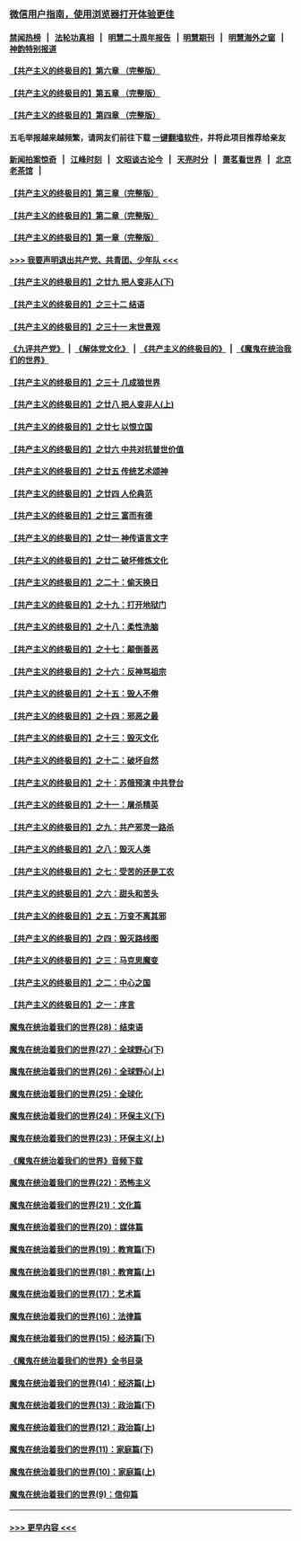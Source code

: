 ### [微信用户指南，使用浏览器打开体验更佳](https://github.com/gfw-breaker/banned-news1/blob/master/indexes/wechat-guide.md?t=0)
#### [禁闻热榜](热点新闻.md?t=0)  &nbsp;&nbsp;|&nbsp;&nbsp; [法轮功真相](https://github.com/gfw-breaker/truth/blob/master/README.md?t=0) &nbsp;&nbsp;|&nbsp;&nbsp; [明慧二十周年报告](https://github.com/gfw-breaker/mh-reports/blob/master/README.md?t=0) &nbsp;&nbsp;|&nbsp;&nbsp;[明慧期刊](https://github.com/gfw-breaker/mh-qikan) &nbsp;&nbsp;|&nbsp;&nbsp; [明慧海外之窗](https://github.com/gfw-breaker/mh-news/blob/master/README.md?t=0) &nbsp;&nbsp;|&nbsp;&nbsp; [神韵特别报道](https://github.com/gfw-breaker/mh-news/blob/master/shenyun.md?t=0)
#### [【共产主义的终极目的】第六章 （完整版）](../pages/nsc422/n11428913.md?t=02120555) 
#### [【共产主义的终极目的】第五章 （完整版）](../pages/nsc422/n11428912.md?t=02120555) 
#### [【共产主义的终极目的】第四章 （完整版）](../pages/nsc422/n11428907.md?t=02120555) 
#### 五毛举报越来越频繁，请网友们前往下载 [一键翻墙软件](https://github.com/gfw-breaker/ssr-accounts)，并将此项目推荐给亲友
#### [新闻拍案惊奇](https://github.com/gfw-breaker/banned-news1/blob/master/pages/link4.md) &nbsp;&nbsp;|&nbsp;&nbsp; [江峰时刻](https://github.com/gfw-breaker/banned-news1/blob/master/pages/link4.md) &nbsp;&nbsp;|&nbsp;&nbsp; [文昭谈古论今](https://github.com/gfw-breaker/banned-news1/blob/master/pages/link4.md) &nbsp;&nbsp;|&nbsp;&nbsp; [天亮时分](https://github.com/gfw-breaker/banned-news1/blob/master/pages/link4.md) &nbsp;&nbsp;|&nbsp;&nbsp; [萧茗看世界](https://github.com/gfw-breaker/banned-news1/blob/master/pages/link4.md) &nbsp;&nbsp;|&nbsp;&nbsp; [北京老茶馆](https://github.com/gfw-breaker/banned-news1/blob/master/pages/link4.md) &nbsp;&nbsp;|&nbsp;&nbsp; 
#### [【共产主义的终极目的】第三章（完整版）](../pages/nsc422/n11428848.md?t=02120555) 
#### [【共产主义的终极目的】第二章（完整版）](../pages/nsc422/n11428831.md?t=02120555) 
#### [【共产主义的终极目的】第一章（完整版）](../pages/nsc422/n11417651.md?t=02120555) 
#### [>>> 我要声明退出共产党、共青团、少年队 <<<](https://github.com/begood0513/goodnews/blob/master/quit/letter.md) 
#### [【共产主义的终极目的】之廿九 把人变非人(下)](../pages/nsc422/n11344140.md?t=02120555) 
#### [【共产主义的终极目的】之三十二 结语](../pages/nsc422/n11360535.md?t=02120555) 
#### [【共产主义的终极目的】之三十一 末世景观](../pages/nsc422/n11351129.md?t=02120555) 
#### [《九评共产党》](https://github.com/begood0513/9ping.md/blob/master/README.md) &nbsp;|&nbsp; [《解体党文化》](../../../../jtdwh.md/blob/master/README.md)  &nbsp;|&nbsp; [《共产主义的终极目的》](../../../../gczydzjmd.md/blob/master/README.md) &nbsp;|&nbsp; [《魔鬼在统治我们的世界》](../../../../mgztzwmdsj.md/blob/master/README.md) 
#### [【共产主义的终极目的】之三十 几成狼世界](../pages/nsc422/n11348280.md?t=02120555) 
#### [【共产主义的终极目的】之廿八 把人变非人(上)](../pages/nsc422/n11340492.md?t=02120555) 
#### [【共产主义的终极目的】之廿七 以恨立国](../pages/nsc422/n11336944.md?t=02120555) 
#### [【共产主义的终极目的】之廿六 中共对抗普世价值](../pages/nsc422/n11324785.md?t=02120555) 
#### [【共产主义的终极目的】之廿五 传统艺术颂神](../pages/nsc422/n11296396.md?t=02120555) 
#### [【共产主义的终极目的】之廿四 人伦典范](../pages/nsc422/n11296397.md?t=02120555) 
#### [【共产主义的终极目的】之廿三 富而有德](../pages/nsc422/n11283598.md?t=02120555) 
#### [【共产主义的终极目的】之廿一 神传语言文字](../pages/nsc422/n11263265.md?t=02120555) 
#### [【共产主义的终极目的】之廿二 破坏修炼文化](../pages/nsc422/n11245728.md?t=02120555) 
#### [【共产主义的终极目的】之二十：偷天换日](../pages/nsc422/n11238846.md?t=02120555) 
#### [【共产主义的终极目的】之十九：打开地狱门](../pages/nsc422/n11206376.md?t=02120555) 
#### [【共产主义的终极目的】之十八：柔性洗脑](../pages/nsc422/n11199994.md?t=02120555) 
#### [【共产主义的终极目的】之十七：颠倒善恶](../pages/nsc422/n11179782.md?t=02120555) 
#### [【共产主义的终极目的】之十六：反神骂祖宗](../pages/nsc422/n11166798.md?t=02120555) 
#### [【共产主义的终极目的】之十五：毁人不倦](../pages/nsc422/n11166792.md?t=02120555) 
#### [【共产主义的终极目的】之十四：邪恶之最](../pages/nsc422/n11150249.md?t=02120555) 
#### [【共产主义的终极目的】之十三：毁灭文化](../pages/nsc422/n11135227.md?t=02120555) 
#### [【共产主义的终极目的】之十二：破坏自然](../pages/nsc422/n11135214.md?t=02120555) 
#### [【共产主义的终极目的】之十：苏俄预演 中共登台](../pages/nsc422/n11118424.md?t=02120555) 
#### [【共产主义的终极目的】之十一：屠杀精英](../pages/nsc422/n11118442.md?t=02120555) 
#### [【共产主义的终极目的】之九：共产邪灵一路杀](../pages/nsc422/n11114139.md?t=02120555) 
#### [【共产主义的终极目的】之八：毁灭人类](../pages/nsc422/n11108503.md?t=02120555) 
#### [【共产主义的终极目的】之七：受苦的还是工农](../pages/nsc422/n11101809.md?t=02120555) 
#### [【共产主义的终极目的】之六：甜头和苦头](../pages/nsc422/n11096971.md?t=02120555) 
#### [【共产主义的终极目的】之五：万变不离其邪](../pages/nsc422/n11091285.md?t=02120555) 
#### [【共产主义的终极目的】之四：毁灭路线图](../pages/nsc422/n11086284.md?t=02120555) 
#### [【共产主义的终极目的】之三：马克思魔变](../pages/nsc422/n11061941.md?t=02120555) 
#### [【共产主义的终极目的】之二：中心之国](../pages/nsc422/n11047728.md?t=02120555) 
#### [【共产主义的终极目的】之一：序言](../pages/nsc422/n11086077.md?t=02120555) 
#### [魔鬼在统治着我们的世界(28)：结束语](../pages/nsc422/n10936246.md?t=02120555) 
#### [魔鬼在统治着我们的世界(27)：全球野心(下)](../pages/nsc422/n10928319.md?t=02120555) 
#### [魔鬼在统治着我们的世界(26)：全球野心(上)](../pages/nsc422/n10900318.md?t=02120555) 
#### [魔鬼在统治着我们的世界(25)：全球化](../pages/nsc422/n10788205.md?t=02120555) 
#### [魔鬼在统治着我们的世界(24)：环保主义(下)](../pages/nsc422/n10695307.md?t=02120555) 
#### [魔鬼在统治着我们的世界(23)：环保主义(上)](../pages/nsc422/n10688613.md?t=02120555) 
#### [《魔鬼在统治着我们的世界》音频下载](../pages/nsc422/n10635553.md?t=02120555) 
#### [魔鬼在统治着我们的世界(22)：恐怖主义](../pages/nsc422/n10614727.md?t=02120555) 
#### [魔鬼在统治着我们的世界(21)：文化篇](../pages/nsc422/n10597706.md?t=02120555) 
#### [魔鬼在统治着我们的世界(20)：媒体篇](../pages/nsc422/n10586579.md?t=02120555) 
#### [魔鬼在统治着我们的世界(19)：教育篇(下)](../pages/nsc422/n10564808.md?t=02120555) 
#### [魔鬼在统治着我们的世界(18)：教育篇(上)](../pages/nsc422/n10526970.md?t=02120555) 
#### [魔鬼在统治着我们的世界(17)：艺术篇](../pages/nsc422/n10499093.md?t=02120555) 
#### [魔鬼在统治着我们的世界(16)：法律篇](../pages/nsc422/n10485969.md?t=02120555) 
#### [魔鬼在统治着我们的世界(15)：经济篇(下)](../pages/nsc422/n10469975.md?t=02120555) 
#### [《魔鬼在统治着我们的世界》全书目录](../pages/nsc422/n10464261.md?t=02120555) 
#### [魔鬼在统治着我们的世界(14)：经济篇(上)](../pages/nsc422/n10457370.md?t=02120555) 
#### [魔鬼在统治着我们的世界(13)：政治篇(下)](../pages/nsc422/n10448270.md?t=02120555) 
#### [魔鬼在统治着我们的世界(12)：政治篇(上)](../pages/nsc422/n10444576.md?t=02120555) 
#### [魔鬼在统治着我们的世界(11)：家庭篇(下)](../pages/nsc422/n10440961.md?t=02120555) 
#### [魔鬼在统治着我们的世界(10)：家庭篇(上)](../pages/nsc422/n10435448.md?t=02120555) 
#### [魔鬼在统治着我们的世界(9)：信仰篇](../pages/nsc422/n10432159.md?t=02120555) 

----
#### [ >>> 更早内容 <<< ](../indexes/nsc422-earlier.md)
